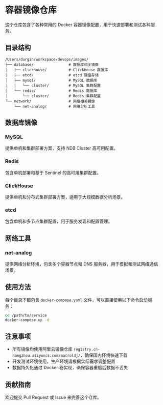 # 容器镜像仓库

这个仓库包含了各种常用的 Docker 容器镜像配置，用于快速部署和测试各种服务。

## 目录结构

```
/Users/durgin/workspace/devops/images/
├── database/                # 数据库相关镜像
│   ├── clickhouse/          # ClickHouse 数据库
│   ├── etcd/                # etcd 键值存储
│   ├── mysql/               # MySQL 数据库
│   │   └── cluster/         # MySQL 集群配置
│   └── redis/               # Redis 数据库
│       └── cluster/         # Redis 集群配置
└── network/                 # 网络相关镜像
    └── net-analog/          # 网络分析工具
```

## 数据库镜像

### MySQL

提供单机和集群部署方案，支持 NDB Cluster 高可用配置。

### Redis

包含单机部署和基于 Sentinel 的高可用集群配置。

### ClickHouse

提供单机和分布式集群部署方案，适用于大规模数据分析场景。

### etcd

包含单机和多节点集群配置，用于服务发现和配置管理。

## 网络工具

### net-analog

提供网络分析环境，包含多个容器节点和 DNS 服务器，用于模拟和测试网络通信场景。

## 使用方法

每个目录下都包含 `docker-compose.yaml` 文件，可以直接使用以下命令启动服务：

```bash
cd /path/to/service
docker-compose up -d
```

## 注意事项

- 所有镜像均使用阿里云镜像仓库 `registry.cn-hangzhou.aliyuncs.com/macroldj/`，确保国内环境快速下载
- 开发测试环境使用，生产环境请根据实际需求调整配置
- 数据持久化通过 Docker 卷实现，确保容器重启后数据不丢失

## 贡献指南

欢迎提交 Pull Request 或 Issue 来完善这个仓库。
